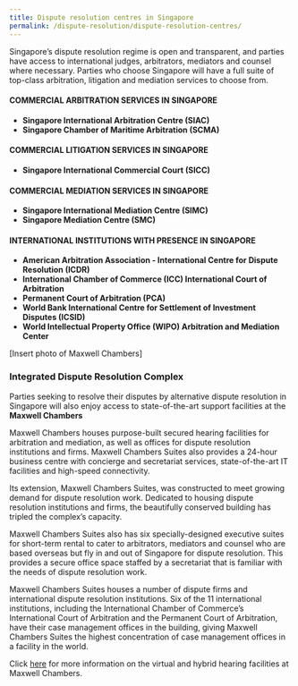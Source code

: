 ```yaml
---
title: Dispute resolution centres in Singapore
permalink: /dispute-resolution/dispute-resolution-centres/
---
```


Singapore’s dispute resolution regime is open and transparent, and parties have access to international judges, arbitrators, mediators and counsel where necessary. Parties who choose Singapore will have a full suite of top-class arbitration, litigation and mediation services to choose from.

#### COMMERCIAL ARBITRATION SERVICES IN SINGAPORE

- **Singapore International Arbitration Centre (SIAC)**
- **Singapore Chamber of Maritime Arbitration (SCMA)**

#### COMMERCIAL LITIGATION SERVICES IN SINGAPORE

- **Singapore International Commercial Court (SICC)** 

#### COMMERCIAL MEDIATION SERVICES IN SINGAPORE

- **Singapore International Mediation Centre (SIMC)**
- **Singapore Mediation Centre (SMC)**

#### INTERNATIONAL INSTITUTIONS WITH PRESENCE IN SINGAPORE

- **American Arbitration Association - International Centre for Dispute Resolution (ICDR)**
-  **International Chamber of Commerce (ICC) International Court of Arbitration**
- **Permanent Court of Arbitration (PCA)**
- **World Bank International Centre for Settlement of Investment Disputes (ICSID)**
- **World Intellectual Property Office (WIPO) Arbitration and Mediation Center**

[Insert photo of Maxwell Chambers]

### Integrated Dispute Resolution Complex

Parties seeking to resolve their disputes by alternative dispute resolution in Singapore will also enjoy access to state-of-the-art support facilities at the **Maxwell Chambers** 

Maxwell Chambers houses purpose-built secured hearing facilities for arbitration and mediation, as well as offices for dispute resolution institutions and firms. Maxwell Chambers Suites also provides a 24-hour business centre with concierge and secretariat services, state-of-the-art IT facilities and high-speed connectivity.

Its extension, Maxwell Chambers Suites, was constructed to meet growing demand for dispute resolution work. Dedicated to housing dispute resolution institutions and firms, the beautifully conserved building has tripled the complex’s capacity.

Maxwell Chambers Suites also has six specially-designed executive suites for short-term rental to cater to arbitrators, mediators and counsel who are based overseas but fly in and out of Singapore for dispute resolution. This provides a secure office space staffed by a secretariat that is familiar with the needs of dispute resolution work.

Maxwell Chambers Suites houses a number of dispute firms and international dispute resolution institutions. Six of the 11 international institutions, including the International Chamber of Commerce’s International Court of Arbitration and the Permanent Court of Arbitration, have their case management offices in the building, giving Maxwell Chambers Suites the highest concentration of case management offices in a facility in the world.

Click [here](https://www.maxwellchambers.com/2020/09/01/maxwell-chambers-hybrid-and-virtual-hearing-solutions-video-in-collaboration-with-the-ministry-of-law/) for more information on the virtual and hybrid hearing facilities at Maxwell Chambers.
